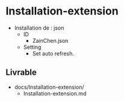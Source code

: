 # Installation-extension

- Installation de : json
  - ID
    - ZainChen.json
  - Setting 
    - Set auto refresh.
  
## Livrable

- docs/Installation-extension/
  - Installation-extension.md
